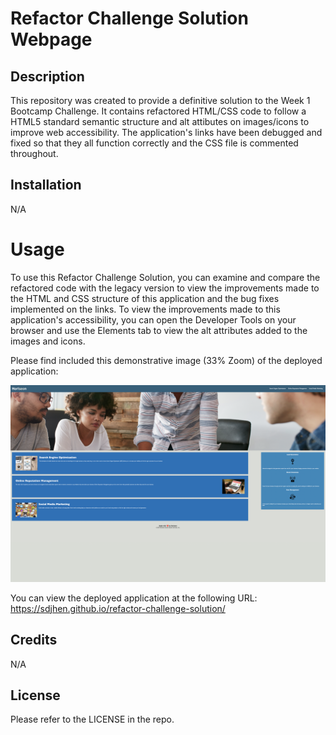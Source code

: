 # Refactor Challenge Solution Webpage

## Description

This repository was created to provide a definitive solution to the Week 1 Bootcamp Challenge. It contains refactored HTML/CSS code to follow a HTML5 standard semantic structure and alt attibutes on images/icons to improve web accessibility. The application's links have been debugged and fixed so that they all function correctly and the CSS file is commented throughout.

## Installation

N/A

# Usage

To use this Refactor Challenge Solution, you can examine and compare the refactored code with the legacy version to view the improvements made to the HTML and CSS structure of this application and the bug fixes implemented on the links. To view the improvements made to this application's accessibility, you can open the Developer Tools on your browser and use the Elements tab to view the alt attributes added to the images and icons.

Please find included this demonstrative image (33% Zoom) of the deployed application:

![screenshot](assets/images/screenshot.png)

You can view the deployed application at the following URL: https://sdjhen.github.io/refactor-challenge-solution/

## Credits

N/A

## License

Please refer to the LICENSE in the repo.
